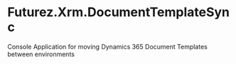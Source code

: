 # Futurez.Xrm.DocumentTemplateSync
Console Application for moving Dynamics 365 Document Templates between environments
